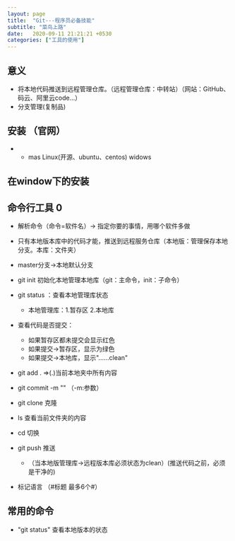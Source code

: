 ```yaml
---
layout: page
title:  "Git---程序员必备技能"
subtitle: "菜鸟上路"
date:   2020-09-11 21:21:21 +0530
categories: ["工具的使用"]
---
```


## 意义
- 将本地代码推送到远程管理仓库。（远程管理仓库：中转站）（网站：GitHub、码云、阿里云code...）
- 分支管理(复制品)

## 安装 （官网）
-  - mas     Linux(开源、ubuntu、centos)     widows

## 在window下的安装

## 命令行工具 0
- 解析命令（命令=软件名）-> 指定你要的事情，用哪个软件多做
- 只有本地版本库中的代码才能，推送到远程服务仓库（本地版：管理保存本地分支。本库：文件夹）

- master分支->本地默认分支
 - git init 初始化本地管理本地库（git：主命令，init：子命令）
 - git status ：查看本地管理库状态
    - 本地管理库：1.暂存区  2.本地库
- 查看代码是否提交：
  - 如果暂存区都未提交会显示红色
  - 如果提交->暂存区，显示为绿色
  - 如果提交->本地库，显示"......clean"

 - git add . =>(.)当前本地夹中所有内容
 - git commit  -m  ""  （-m:参数）
 - git clone  克隆
 - ls 查看当前文件夹的内容
 - cd 切换
 - git push 推送
    - （当本地版管理库->远程版本库必须状态为clean）(推送代码之前，必须是干净的)
- 标记语言 （#标题 最多6个#）

## 常用的命令
- "git status" 查看本地版本的状态

